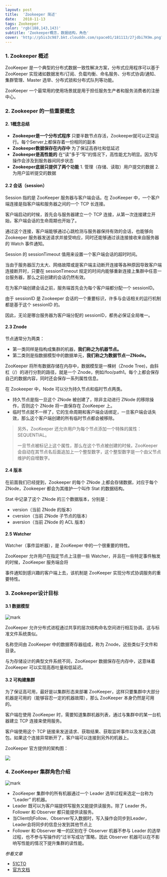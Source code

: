 ```yaml
---
layout: post
title:  'Zookeeper 简述'
date:   2018-11-13
tags: Zookeeper
color: 'rgb(188,143,143)'
subtitle: 'Zookeeper概念，数据结构，角色'
cover: 'http://p5is3c987.bkt.clouddn.com/space01/181113/27jdbi7K9m.png?imageslim'
---
```




### 1. Zookeeper 概述

ZooKeeper 是一个典型的分布式数据一致性解决方案，分布式应用程序可以基于 ZooKeeper 实现诸如数据发布/订阅、负载均衡、命名服务、分布式协调/通知、集群管理、Master 选举、分布式锁和分布式队列等功能。

ZooKeeper 一个最常用的使用场景就是用于担任服务生产者和服务消费者的注册中心。



### 2. Zookeeper  的一些重要概念

#### 2. 1概念总结

- **Zookeeper是一个分布式程序**   只要半数节点存活，Zookeeper就可以正常运行。每个Server上都保存着一份相同的副本
- **Zookeeper数据保存在内存中**  为了保证高吞吐和低延迟
- **Zookeeper是高性能的**   在“读”多于“写”的情况下，高性能尤为明显。因为写操作会涉及到服务器间同步状态
- **Zookeeper底层只提供了两个功能**  1. 管理（存储、读取）用户提交的数据     2. 为用户监听提交的数据



#### 2.2 会话（session）

Session 指的是 ZooKeeper  服务器与客户端会话。在 ZooKeeper 中，一个客户端连接是指客户端和服务器之间的一个 TCP 长连接。

客户端启动的时候，首先会与服务器建立一个 TCP 连接，从第一次连接建立开始，客户端会话的生命周期也开始了。

通过这个连接，客户端能够通过心跳检测与服务器保持有效的会话，也能够向 Zookeeper 服务器发送请求并接受响应，同时还能够通过该连接接收来自服务器的 Watch 事件通知。

Session 的 sessionTimeout 值用来设置一个客户端会话的超时时间。

当由于服务器压力太大、网络故障或是客户端主动断开连接等各种原因导致客户端连接断开时，只要在 sessionTimeout 规定的时间内能够重新连接上集群中任意一台服务器，那么之前创建的会话仍然有效。

在为客户端创建会话之前，服务端首先会为每个客户端都分配一个 sessionID。

由于 sessionID 是 Zookeeper 会话的一个重要标识，许多与会话相关的运行机制都是基于这个 sessionID 的。

因此，无论是哪台服务器为客户端分配的 sessionID，都务必保证全局唯一。



#### 2.3  Znode

节点通常分为两类：

- 第一类同样是指构成集群的机器，**我们称之为机器节点。**
- 第二类则是指数据模型中的数据单元，**我们称之为数据节点一ZNode。**

ZooKeeper 将所有数据存储在内存中，数据模型是一棵树（Znode Tree)，由斜杠（/）的进行分割的路径，就是一个 Znode，例如/foo/path1。每个上都会保存自己的数据内容，同时还会保存一系列属性信息。

在 Zookeeper 中，Node 可以分为持久节点和临时节点两类。

- 持久节点是指一旦这个 ZNode 被创建了，除非主动进行 ZNode 的移除操作，否则这个 ZNode 将一直保存在 ZooKeeper 上。
- 临时节点就不一样了，它的生命周期和客户端会话绑定，一旦客户端会话失效，那么这个客户端创建的所有临时节点都会被移除。

>另外，ZooKeeper 还允许用户为每个节点添加一个特殊的属性：SEQUENTIAL。
>
>一旦节点被标记上这个属性，那么在这个节点被创建的时候，ZooKeeper 会自动在其节点名后面追加上一个整型数字，这个整型数字是一个由父节点维护的自增数字。



#### 2.4 版本

在前面我们已经提到，Zookeeper 的每个 ZNode 上都会存储数据，对应于每个 ZNode，Zookeeper 都会为其维护一个叫作 Stat 的数据结构。

Stat 中记录了这个 ZNode 的三个数据版本，分别是：

- version（当前 ZNode 的版本）
- cversion（当前 ZNode 子节点的版本）
- aversion（当前 ZNode 的 ACL 版本）

#### 2.5  Watcher

Watcher（事件监听器），是 ZooKeeper 中的一个很重要的特性。

ZooKeeper 允许用户在指定节点上注册一些 Watcher，并且在一些特定事件触发的时候，ZooKeeper 服务端会将

事件通知到感兴趣的客户端上去，该机制是 ZooKeeper 实现分布式协调服务的重要特性。



### 3. Zookeeper设计目标

#### 3.1 数据模型

![mark](http://p5is3c987.bkt.clouddn.com/space01/181113/7EdLJGGJlh.gif)

ZooKeeper 允许分布式进程通过共享的层次结构命名空间进行相互协调，这与标准文件系统类似。

名称空间由 ZooKeeper 中的数据寄存器组成，称为 Znode，这些类似于文件和目录。

与为存储设计的典型文件系统不同，ZooKeeper 数据保存在内存中，这意味着 ZooKeeper 可以实现高吞吐量和低延迟。

#### 3.2 可构建集群

为了保证高可用，最好是以集群形态来部署 ZooKeeper，这样只要集群中大部分机器是可用的（能够容忍一定的机器故障），那么 ZooKeeper 本身仍然是可用的。 

客户端在使用 ZooKeeper 时，需要知道集群机器列表，通过与集群中的某一台机器建立 TCP 连接来使用服务。

客户端使用这个 TCP 链接来发送请求、获取结果、获取监听事件以及发送心跳包。如果这个连接异常断开了，客户端可以连接到另外的机器上。

ZooKeeper 官方提供的架构图：

![](http://p5is3c987.bkt.clouddn.com/space01/181113/gE41kLbKBg.webp)

### 4. ZooKeeper 集群角色介绍

![mark](http://p5is3c987.bkt.clouddn.com/space01/181113/27jdbi7K9m.png?imageslim)

- ZooKeeper 集群中的所有机器通过一个 Leader 选举过程来选定一台称为 “Leader” 的机器。
- Leader 既可以为客户端提供写服务又能提供读服务。除了 Leader 外，Follower 和  Observer 都只能提供读服务。
- 当Client向Follow、Observer写入数据时，写入操作会同步到Leader，Leader会将同步的信息分发到其他节点上
- Follower 和 Observer 唯一的区别在于 Observer 机器不参与 Leader 的选举过程，也不参与写操作的“过半写成功”策略，因此 Observer 机器可以在不影响写性能的情况下提升集群的读性能。

*参看文章*

- [51CTO](https://mp.weixin.qq.com/s?src=11&timestamp=1542088492&ver=1241&signature=dpB23OYaRnNNdROWjRmTEQtCCLKz9L1lIfzvP6DaWV--hqr81oPdOTvl0rrHo4r5rtrroBcZF5UE9jSKQPWe7PG3hhmqqOjPKJZNN-rUPaDEVbraoKL08Jh4cS5YBmWK&new=1)
- [官方文档](*https://cwiki.apache.org/confluence/display/ZOOKEEPER/Index*)

